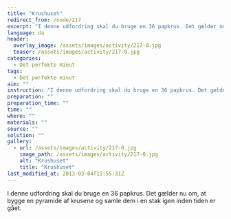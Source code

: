 ```yaml
---
title: "Krushuset"
redirect_from: /node/217
excerpt: "I denne udfordring skal du bruge en 36 papkrus. Det gælder nu om, at bygge en pyramide af krusene og samle dem i en stak igen inden tiden er gået."
language: da
header:
  overlay_image: /assets/images/activity/217-0.jpg
  teaser: /assets/images/activity/217-0.jpg
categories: 
  - Det perfekte minut
tags: 
  - Det perfekte minut
aim: ""
instruction: "I denne udfordring skal du bruge en 36 papkrus. Det gælder nu om, at bygge en pyramide af krusene og samle dem i en stak igen inden tiden er gået."
preparation: ""
preparation_time: ""
time: ""
where: ""
materials: ""
source: ""
solution: ""
gallery:
  - url: /assets/images/activity/217-0.jpg
    image_path: /assets/images/activity/217-0.jpg
    alt: "Krushuset"
    title: "Krushuset"
last_modified_at: 2013-03-04T15:55:31Z
---
```

I denne udfordring skal du bruge en 36 papkrus. Det gælder nu om, at bygge en pyramide af krusene og samle dem i en stak igen inden tiden er gået.

